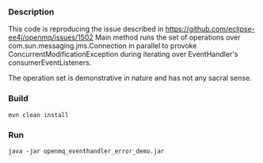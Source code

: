### Description
This code is reproducing the issue described in https://github.com/eclipse-ee4j/openmq/issues/1502
Main method runs the set of operations over com.sun.messaging.jms.Connection in parallel to provoke
ConcurrentModificationException during iterating over EventHandler's consumerEventListeners.

The operation set is demonstrative in nature and has not any sacral sense.

### Build
`
mvn clean install
`

### Run
`
java -jar openmq_eventhandler_error_demo.jar
`

